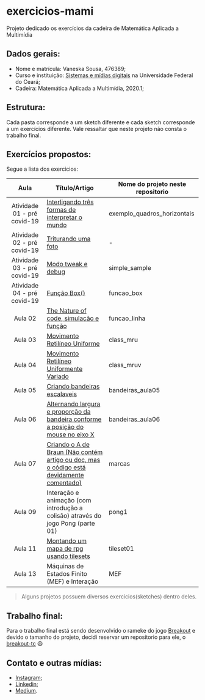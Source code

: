 # exercicios-mami
Projeto dedicado os exercícios da cadeira de Matemática Aplicada a Multimídia

## Dados gerais:
* Nome e matrícula: Vaneska Sousa, 476389;
* Curso e instituição: [Sistemas e mídias digitais](https://smd.ufc.br/pt/sobre-o-curso/) na Universidade Federal do Ceará;
* Cadeira: Matemática Aplicada a Multimídia, 2020.1;

## Estrutura:
Cada pasta corresponde a um sketch diferente e cada sketch corresponde a um exercícios diferente. Vale ressaltar que neste projeto não consta o trabalho final. 

## Exercícios propostos:
Segue a lista dos exercicios:

|Aula | Título/Artigo | Nome do projeto neste repositorio  | 
|:-:|---|---|
| Atividade 01 - pré covid-19 | [Interligando três formas de interpretar o mundo](http://bit.ly/mami_linguagens) | exemplo_quadros_horizontais|     
| Atividade 02 - pré covid-19  | [Triturando uma foto](http://bit.ly/mami_triturando_foto) | - | 
| Atividade 03 - pré covid-19  | [Modo tweak e debug](https://github.com/VaneskaSousa/exercicios-mami/blob/master/simple_sample/README.md) | simple_sample | 
| Atividade 04 - pré covid-19  | [Função Box()](https://github.com/VaneskaSousa/exercicios-mami/tree/master/funcao_box) | funcao_box |   
| Aula 02 | [The Nature of code, simulação e função](https://medium.com/@vaneskakaren15/the-nature-of-code-processing-procedimento-fun%C3%A7%C3%B5es-e-simula%C3%A7%C3%A3o-c06351f337b1) | funcao_linha | 
| Aula 03 | [Movimento Retilíneo Uniforme](https://medium.com/@vaneskakaren15/movimento-retil%C3%ADneo-uniforme-modelo-computacional-4f26a52ae01c) | class_mru |   
| Aula 04 | [Movimento Retilíneo Uniformente Variado](https://medium.com/@vaneskakaren15/simulando-mruv-mru-e-lan%C3%A7amento-obliquio-em-processing-java-b59a0911bb83?source=---------3------------------) | class_mruv |
| Aula 05 | [Criando bandeiras escalaveis](https://github.com/VaneskaSousa/exercicios-mami/blob/master/bandeiras_aula05/README.md) | bandeiras_aula05 |
| Aula 06 | [Alternando largura e proporção da bandeira conforme a posição do mouse no eixo X](https://github.com/VaneskaSousa/exercicios-mami/blob/master/bandeiras_aula06/README.md) | bandeiras_aula06 |
| Aula 07 | [Criando o A de Braun (Não contém artigo ou doc, mas o código está devidamente comentado)](https://github.com/VaneskaSousa/exercicios-mami/tree/master/marcas) | marcas |
| Aula 09 | Interação e animação (com introdução a colisão) através do jogo Pong (parte 01) | pong1 |
| Aula 11 | [Montando um mapa de rpg usando tilesets](https://github.com/VaneskaSousa/exercicios-mami/blob/master/tileset01/README.md) | tileset01 |
| Aula 13 | Máquinas de Estados Finito (MEF) e Interação | MEF |

> Alguns projetos possuem diversos exercicios(sketches) dentro deles.

## Trabalho final:
Para o trabalho final está sendo desenvolvido o rameke do jogo [Breakout](https://www.youtube.com/watch?v=Cr6z3AyhRr8) e devido o tamanho do projeto, decidi reservar um 
repositorio para ele, o [breakout-tc](https://github.com/VaneskaSousa/breakout-tc) :smiley:

## Contato e outras mídias:
* [Instagram](https://www.instagram.com/vaneska.sousa20/);
* [Linkedin](https://www.linkedin.com/in/vaneska-sousa);
* [Medium](https://medium.com/@vaneskakaren15).
